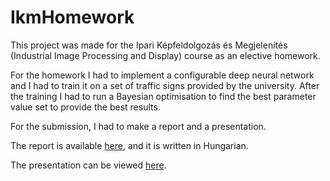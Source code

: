 # IkmHomework
This project was made for the Ipari Képfeldolgozás és Megjelenítés (Industrial Image Processing and Display) course as an elective homework.

For the homework I had to implement a configurable deep neural network and I had to train it on a set of traffic signs provided by the university.
After the training I had to run a Bayesian optimisation to find the best parameter value set to provide the best results.

For the submission, I had to make a report and a presentation.

The report is available [here](https://github.com/balintbujtor/IkmHomework/blob/main/documents/H%C3%A1zi%20feladat%20dokument%C3%A1ci%C3%B3.pdf), and it is written in Hungarian.

The presentation can be viewed [here](https://github.com/balintbujtor/IkmHomework/blob/main/documents/H%C3%A1zi%20feladat%20prezent%C3%A1ci%C3%B3.pptx).
